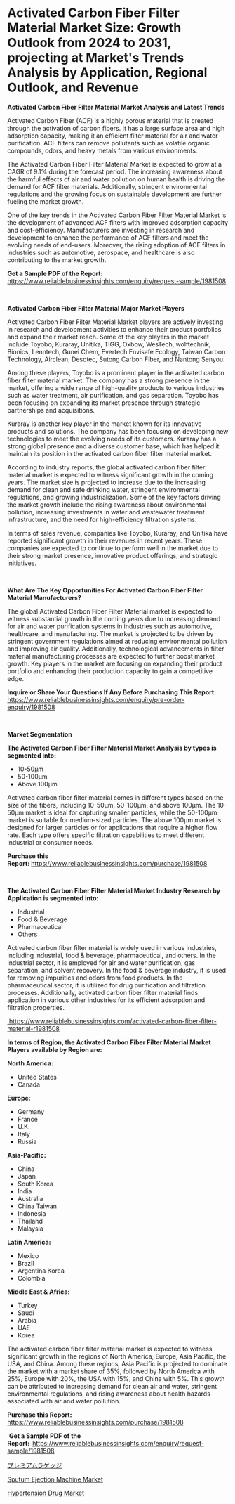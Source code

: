 <p><h1>Activated Carbon Fiber Filter Material Market Size: Growth Outlook from 2024 to 2031, projecting at Market's Trends Analysis by Application, Regional Outlook, and Revenue</h1></p><p><strong>Activated Carbon Fiber Filter Material Market Analysis and Latest Trends</strong></p>
<p><p>Activated Carbon Fiber (ACF) is a highly porous material that is created through the activation of carbon fibers. It has a large surface area and high adsorption capacity, making it an efficient filter material for air and water purification. ACF filters can remove pollutants such as volatile organic compounds, odors, and heavy metals from various environments. </p><p>The Activated Carbon Fiber Filter Material Market is expected to grow at a CAGR of 9.1% during the forecast period. The increasing awareness about the harmful effects of air and water pollution on human health is driving the demand for ACF filter materials. Additionally, stringent environmental regulations and the growing focus on sustainable development are further fueling the market growth.</p><p>One of the key trends in the Activated Carbon Fiber Filter Material Market is the development of advanced ACF filters with improved adsorption capacity and cost-efficiency. Manufacturers are investing in research and development to enhance the performance of ACF filters and meet the evolving needs of end-users. Moreover, the rising adoption of ACF filters in industries such as automotive, aerospace, and healthcare is also contributing to the market growth.</p></p>
<p><strong>Get a Sample PDF of the Report:&nbsp;</strong> <a href="https://www.reliablebusinessinsights.com/enquiry/request-sample/1981508">https://www.reliablebusinessinsights.com/enquiry/request-sample/1981508</a></p>
<p>&nbsp;</p>
<p><strong>Activated Carbon Fiber Filter Material Major Market Players</strong></p>
<p><p>Activated Carbon Fiber Filter Material Market players are actively investing in research and development activities to enhance their product portfolios and expand their market reach. Some of the key players in the market include Toyobo, Kuraray, Unitika, TIGG, Oxbow, WesTech, wolftechnik, Bionics, Lenntech, Gunei Chem, Evertech Envisafe Ecology, Taiwan Carbon Technology, Airclean, Desotec, Sutong Carbon Fiber, and Nantong Senyou.</p><p>Among these players, Toyobo is a prominent player in the activated carbon fiber filter material market. The company has a strong presence in the market, offering a wide range of high-quality products to various industries such as water treatment, air purification, and gas separation. Toyobo has been focusing on expanding its market presence through strategic partnerships and acquisitions.</p><p>Kuraray is another key player in the market known for its innovative products and solutions. The company has been focusing on developing new technologies to meet the evolving needs of its customers. Kuraray has a strong global presence and a diverse customer base, which has helped it maintain its position in the activated carbon fiber filter material market.</p><p>According to industry reports, the global activated carbon fiber filter material market is expected to witness significant growth in the coming years. The market size is projected to increase due to the increasing demand for clean and safe drinking water, stringent environmental regulations, and growing industrialization. Some of the key factors driving the market growth include the rising awareness about environmental pollution, increasing investments in water and wastewater treatment infrastructure, and the need for high-efficiency filtration systems.</p><p>In terms of sales revenue, companies like Toyobo, Kuraray, and Unitika have reported significant growth in their revenues in recent years. These companies are expected to continue to perform well in the market due to their strong market presence, innovative product offerings, and strategic initiatives.</p></p>
<p>&nbsp;</p>
<p><strong>What Are The Key Opportunities For Activated Carbon Fiber Filter Material Manufacturers?</strong></p>
<p><p>The global Activated Carbon Fiber Filter Material market is expected to witness substantial growth in the coming years due to increasing demand for air and water purification systems in industries such as automotive, healthcare, and manufacturing. The market is projected to be driven by stringent government regulations aimed at reducing environmental pollution and improving air quality. Additionally, technological advancements in filter material manufacturing processes are expected to further boost market growth. Key players in the market are focusing on expanding their product portfolio and enhancing their production capacity to gain a competitive edge.</p></p>
<p><strong>Inquire or Share Your Questions If Any Before Purchasing This Report:</strong> <a href="https://www.reliablebusinessinsights.com/enquiry/pre-order-enquiry/1981508">https://www.reliablebusinessinsights.com/enquiry/pre-order-enquiry/1981508</a></p>
<p>&nbsp;</p>
<p><strong>Market Segmentation</strong></p>
<p><strong>The Activated Carbon Fiber Filter Material Market Analysis by types is segmented into:</strong></p>
<p><ul><li>10-50µm</li><li>50-100µm</li><li>Above 100µm</li></ul></p>
<p><p>Activated carbon fiber filter material comes in different types based on the size of the fibers, including 10-50µm, 50-100µm, and above 100µm. The 10-50µm market is ideal for capturing smaller particles, while the 50-100µm market is suitable for medium-sized particles. The above 100µm market is designed for larger particles or for applications that require a higher flow rate. Each type offers specific filtration capabilities to meet different industrial or consumer needs.</p></p>
<p><strong>Purchase this Report:&nbsp;</strong><a href="https://www.reliablebusinessinsights.com/purchase/1981508">https://www.reliablebusinessinsights.com/purchase/1981508</a></p>
<p>&nbsp;</p>
<p><strong>The Activated Carbon Fiber Filter Material Market Industry Research by Application is segmented into:</strong></p>
<p><ul><li>Industrial</li><li>Food & Beverage</li><li>Pharmaceutical</li><li>Others</li></ul></p>
<p><p>Activated carbon fiber filter material is widely used in various industries, including industrial, food & beverage, pharmaceutical, and others. In the industrial sector, it is employed for air and water purification, gas separation, and solvent recovery. In the food & beverage industry, it is used for removing impurities and odors from food products. In the pharmaceutical sector, it is utilized for drug purification and filtration processes. Additionally, activated carbon fiber filter material finds application in various other industries for its efficient adsorption and filtration properties.</p></p>
<p><a href="https://www.reliablebusinessinsights.com/activated-carbon-fiber-filter-material-r1981508">&nbsp;https://www.reliablebusinessinsights.com/activated-carbon-fiber-filter-material-r1981508</a></p>
<p><strong>In terms of Region, the Activated Carbon Fiber Filter Material Market Players available by Region are:</strong></p>
<p>
    <p> <strong> North America: </strong>
        <ul>
            <li>United States</li>
            <li>Canada</li>
        </ul>
        </p> 
    <p> <strong> Europe: </strong>
        <ul>
            <li>Germany</li>
            <li>France</li>
            <li>U.K.</li>
            <li>Italy</li>
            <li>Russia</li>
        </ul>
        </p> 
    <p> <strong> Asia-Pacific: </strong>
        <ul>
            <li>China</li>
            <li>Japan</li>
            <li>South Korea</li>
            <li>India</li>
            <li>Australia</li>
            <li>China Taiwan</li>
            <li>Indonesia</li>
            <li>Thailand</li>
            <li>Malaysia</li>
        </ul>
        </p> 
    <p> <strong> Latin America: </strong>
        <ul>
            <li>Mexico</li>
            <li>Brazil</li>
            <li>Argentina Korea</li>
            <li>Colombia</li>
        </ul>
        </p> 
    <p> <strong> Middle East & Africa: </strong>
        <ul>
            <li>Turkey</li>
            <li>Saudi</li>
            <li>Arabia</li>
            <li>UAE</li>
            <li>Korea</li>
        </ul>
    </p>
    </p>
<p><p>The activated carbon fiber filter material market is expected to witness significant growth in the regions of North America, Europe, Asia Pacific, the USA, and China. Among these regions, Asia Pacific is projected to dominate the market with a market share of 35%, followed by North America with 25%, Europe with 20%, the USA with 15%, and China with 5%. This growth can be attributed to increasing demand for clean air and water, stringent environmental regulations, and rising awareness about health hazards associated with air and water pollution.</p></p>
<p><strong>Purchase this Report: </strong><a href="https://www.reliablebusinessinsights.com/purchase/1981508">https://www.reliablebusinessinsights.com/purchase/1981508</a></p>
<p>&nbsp;<strong>Get a Sample PDF of the Report:&nbsp;&nbsp;</strong><a href="https://www.reliablebusinessinsights.com/enquiry/request-sample/1981508">https://www.reliablebusinessinsights.com/enquiry/request-sample/1981508</a></p>
<p><strong></strong></p>
<p><p><a href="https://github.com/ycmtqqhvk3273/Market-Research-Report-List-3/blob/main/46453845489.md">プレミアムラゲッジ</a></p><p><a href="https://github.com/dimitrishawkinswaynenp91rgz/Market-Research-Report-List-3/blob/main/sputum-ejection-machine-market.md">Sputum Ejection Machine Market</a></p><p><a href="https://issuu.com/reportprime-2/docs/hypertension-drug-market-size-2030.pptx">Hypertension Drug Market</a></p></p>